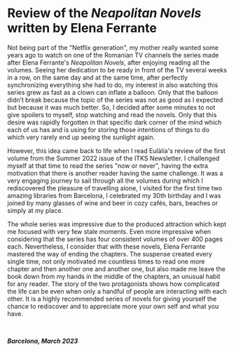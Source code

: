 &nbsp;

# Review of the _Neapolitan Novels_ written by Elena Ferrante

Not being part of the "Netflix generation", my mother really wanted some years ago to watch on one of the Romanian TV channels the series made after Elena Ferrante's _Neapolitan Novels_, after enjoying reading all the volumes. Seeing her dedication to be ready in front of the TV several weeks in a row, on the same day and at the same time, after perfectly synchronizing everything she had to do, my interest in also watching this series grew as fast as a clown can inflate a balloon. Only that the balloon didn’t break because the topic of the series was not as good as I expected but because it was much better. So, I decided after some minutes to not give spoilers to myself, stop watching and read the novels. Only that this desire was rapidly forgotten in that specific dark corner of the mind which each of us has and is using for storing those intentions of things to do which very rarely end up seeing the sunlight again.

However, this idea came back to life when I read Eulàlia's review of the first volume from the Summer 2022 issue of the ITKS Newsletter. I challenged myself at that time to read the series "now or never", having the extra motivation that there is another reader having the same challenge. It was a very engaging journey to sail through all the volumes during which I rediscovered the pleasure of travelling alone, I visited for the first time two amazing libraries from Barcelona, I celebrated my 30th birthday and I was joined by many glasses of wine and beer in cozy cafés, bars, beaches or simply at my place.

The whole series was impressive due to the produced attraction which kept me focused with very few stale moments. Even more impressive when considering that the series has four consistent volumes of over 400 pages each. Nevertheless, I consider that with these novels, Elena Ferrante mastered the way of ending the chapters. The suspense created every single time, not only motivated me countless times to read one more chapter and then another one and another one, but also made me leave the book down from my hands in the middle of the chapters, an unusual habit for any reader. The story of the two protagonists shows how complicated the life can be even when only a handful of people are interacting with each other. It is a highly recommended series of novels for giving yourself the chance to rediscover and to appreciate more your own self and what you have.
 
&nbsp;

***Barcelona, March 2023*** 
